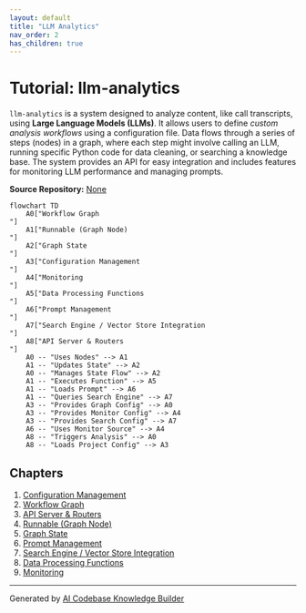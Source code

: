 ```yaml
---
layout: default
title: "LLM Analytics"
nav_order: 2
has_children: true
---
```


# Tutorial: llm-analytics

`llm-analytics` is a system designed to analyze content, like call transcripts, using **Large Language Models (LLMs)**.
It allows users to define _custom analysis workflows_ using a configuration file. Data flows through a series of steps (nodes) in a graph, where each step might involve calling an LLM, running specific Python code for data cleaning, or searching a knowledge base. The system provides an API for easy integration and includes features for monitoring LLM performance and managing prompts.

**Source Repository:** [None](None)

```mermaid
flowchart TD
    A0["Workflow Graph
"]
    A1["Runnable (Graph Node)
"]
    A2["Graph State
"]
    A3["Configuration Management
"]
    A4["Monitoring
"]
    A5["Data Processing Functions
"]
    A6["Prompt Management
"]
    A7["Search Engine / Vector Store Integration
"]
    A8["API Server & Routers
"]
    A0 -- "Uses Nodes" --> A1
    A1 -- "Updates State" --> A2
    A0 -- "Manages State Flow" --> A2
    A1 -- "Executes Function" --> A5
    A1 -- "Loads Prompt" --> A6
    A1 -- "Queries Search Engine" --> A7
    A3 -- "Provides Graph Config" --> A0
    A3 -- "Provides Monitor Config" --> A4
    A3 -- "Provides Search Config" --> A7
    A6 -- "Uses Monitor Source" --> A4
    A8 -- "Triggers Analysis" --> A0
    A8 -- "Loads Project Config" --> A3
```

## Chapters

1. [Configuration Management
   ](01_configuration_management_.md)
2. [Workflow Graph
   ](02_workflow_graph_.md)
3. [API Server & Routers
   ](03_api_server___routers_.md)
4. [Runnable (Graph Node)
   ](04_runnable__graph_node__.md)
5. [Graph State
   ](05_graph_state_.md)
6. [Prompt Management
   ](06_prompt_management_.md)
7. [Search Engine / Vector Store Integration
   ](07_search_engine___vector_store_integration_.md)
8. [Data Processing Functions
   ](08_data_processing_functions_.md)
9. [Monitoring
   ](09_monitoring_.md)

---

Generated by [AI Codebase Knowledge Builder](https://github.com/The-Pocket/Tutorial-Codebase-Knowledge)
